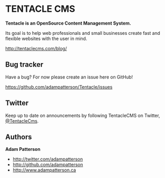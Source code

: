 TENTACLE CMS
=================

**Tentacle is an OpenSource Content Management System.**

Its goal is to help web professionals and small businesses create fast and flexible websites with the user in mind.

http://tentaclecms.com/blog/ 

Bug tracker
-----------

Have a bug? For now please create an issue here on GitHub!

https://github.com/adampatterson/Tentacle/issues

Twitter
---------------

Keep up to date on announcements by following TentacleCMS on Twitter, <a href="http://twitter.com/TentacleCms">@TentacleCms</a>.

Authors
-------

**Adam Patterson**

+ http://twitter.com/adampatterson
+ http://github.com/adampatterson
+ http://www.adampatterson.ca